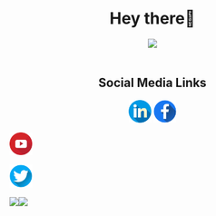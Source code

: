 <h1 align="center">Hey there👋</h1>
<div align="center"><img src="https://komarev.com/ghpvc/?username=rostom-baccar&color=blue"/></div>
<br />
<h2 align="center">
    <b>Social Media Links</b>
</h2>

[<p align="center"></b> <img src='./icons/linkedin.png' alt='linkedin' height='40'>](https://www.linkedin.com/in/rostom-baccar/) 
[ <img src='./icons/facebook.png' alt='facebook' height='40'> </p>](https://www.facebook.com/rostom.baccar/)
[ <img src='./icons/youtube.png' alt='youtube' height='40'> </p>](https://www.youtube.com/channel/UCctBSTVGlMJE0LlMX0aFO3w)
[ <img src='./icons/twitter.png' alt='twitter' height='40'> </p>](https://twitter.com/rostom_baccar)

<div>
  <img height="170" align="left" src="https://github-readme-stats.vercel.app/api?username=rostom-baccar&count_private=true&show_icons=true&theme=radical" />
  <img src="https://github-readme-stats.vercel.app/api/top-langs/?username=rostom-baccar&theme=radical&langs_count=15&layout=compact&hide=php" />
</div>

